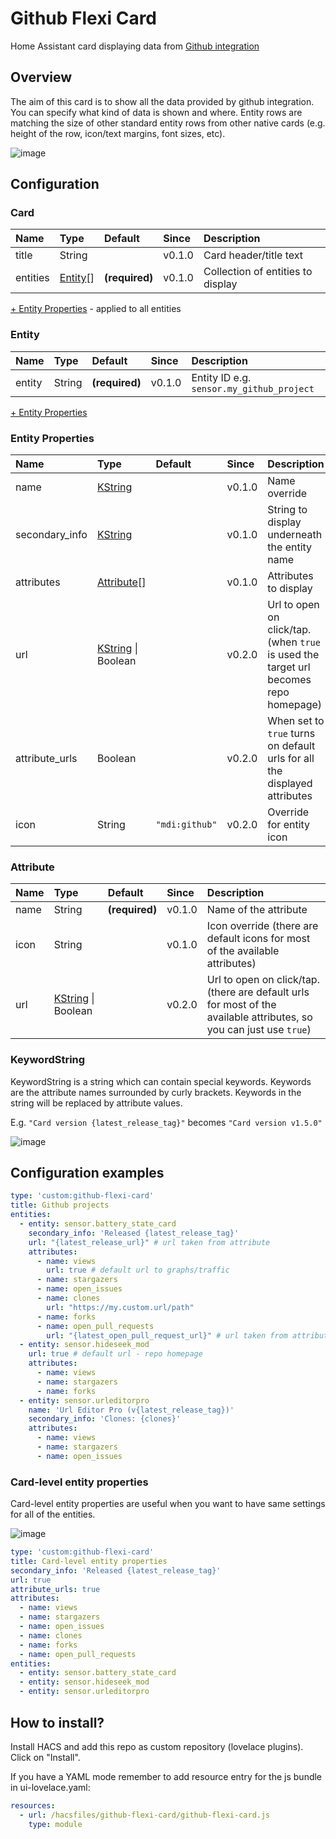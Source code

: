 # Github Flexi Card
Home Assistant card displaying data from [Github integration](https://www.home-assistant.io/integrations/github/)

## Overview

The aim of this card is to show all the data provided by github integration. You can specify what kind of data is shown and where. Entity rows are matching the size of other standard entity rows from other native cards (e.g. height of the row, icon/text margins, font sizes, etc).

![image](https://user-images.githubusercontent.com/8268674/95763370-d904b180-0ca6-11eb-9951-56c8200ee025.png)


## Configuration

### Card
| Name | Type | Default | Since | Description |
|:-----|:-----|:-----|:-----|:-----|
| title | String |  | v0.1.0 | Card header/title text
| entities | [Entity](#entity)[] | **(required)** | v0.1.0 | Collection of entities to display

[+ Entity Properties](#Entity-Properties) - applied to all entities

### Entity
| Name | Type | Default | Since | Description |
|:-----|:-----|:-----|:-----|:-----|
| entity | String | **(required)** | v0.1.0 | Entity ID e.g. `sensor.my_github_project`

[+ Entity Properties](#Entity-Properties)

### Entity Properties
| Name | Type | Default | Since | Description |
|:-----|:-----|:-----|:-----|:-----|
| name | [KString](#keywordstring) |  | v0.1.0 | Name override
| secondary_info | [KString](#keywordstring) |  | v0.1.0 | String to display underneath the entity name
| attributes | [Attribute](#attribute)[] |  | v0.1.0 | Attributes to display
| url | [KString](#keywordstring) \| Boolean |  | v0.2.0 | Url to open on click/tap. (when `true` is used the target url becomes repo homepage)
| attribute_urls | Boolean |  | v0.2.0 | When set to `true` turns on default urls for all the displayed attributes
| icon | String | `"mdi:github"` | v0.2.0 | Override for entity icon

### Attribute
| Name | Type | Default | Since | Description |
|:-----|:-----|:-----|:-----|:-----|
| name | String | **(required)** | v0.1.0 | Name of the attribute
| icon | String |  | v0.1.0 | Icon override (there are default icons for most of the available attributes)
| url | [KString](#keywordstring) \| Boolean |  | v0.2.0 | Url to open on click/tap. (there are default urls for most of the available attributes, so you can just use `true`)

### KeywordString

KeywordString is a string which can contain special keywords. Keywords are the attribute names surrounded by curly brackets. Keywords in the string will be replaced by attribute values.

E.g. `"Card version {latest_release_tag}"` becomes `"Card version v1.5.0"`

![image](https://user-images.githubusercontent.com/8268674/95771623-4ddde880-0cb3-11eb-9265-57876a08bd6e.png)

## Configuration examples

```yaml
type: 'custom:github-flexi-card'
title: Github projects
entities:
  - entity: sensor.battery_state_card
    secondary_info: 'Released {latest_release_tag}'
    url: "{latest_release_url}" # url taken from attribute
    attributes:
      - name: views
        url: true # default url to graphs/traffic
      - name: stargazers
      - name: open_issues
      - name: clones
        url: "https://my.custom.url/path"
      - name: forks
      - name: open_pull_requests
        url: "{latest_open_pull_request_url}" # url taken from attribute
  - entity: sensor.hideseek_mod
    url: true # default url - repo homepage
    attributes:
      - name: views
      - name: stargazers
      - name: forks
  - entity: sensor.urleditorpro
    name: 'Url Editor Pro (v{latest_release_tag})'
    secondary_info: 'Clones: {clones}'
    attributes:
      - name: views
      - name: stargazers
      - name: open_issues
```

### Card-level entity properties

Card-level entity properties are useful when you want to have same settings for all of the entities.

![image](https://user-images.githubusercontent.com/8268674/96266114-30b05f00-0fbe-11eb-9d10-f9b9e5dfc1cf.png)

```yaml
type: 'custom:github-flexi-card'
title: Card-level entity properties
secondary_info: 'Released {latest_release_tag}'
url: true
attribute_urls: true
attributes:
  - name: views
  - name: stargazers
  - name: open_issues
  - name: clones
  - name: forks
  - name: open_pull_requests
entities:
  - entity: sensor.battery_state_card
  - entity: sensor.hideseek_mod
  - entity: sensor.urleditorpro
```

## How to install?

Install HACS and add this repo as custom repository (lovelace plugins). Click on "Install".

If you have a YAML mode remember to add resource entry for the js bundle in ui-lovelace.yaml:

```yaml
resources:
  - url: /hacsfiles/github-flexi-card/github-flexi-card.js
    type: module
```